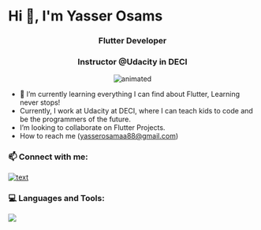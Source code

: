 # Hi 👋, I'm Yasser Osams
<h3 align="center">Flutter Developer</h3>
<h3 align="center">Instructor @Udacity in DECI</h3>

<p align="center">
  <img src="https://user-images.githubusercontent.com/74038190/216644497-1951db19-8f3d-4e44-ac08-8e9d7e0d94a7.gif" alt="animated" />
</p>

- 🌱 I’m currently learning everything I can find about Flutter, Learning never stops!
- Currently, I work at Udacity at DECI, where I can teach kids to code and be the programmers of the future.
- I’m looking to collaborate on Flutter Projects.
- How to reach me (yasserosamaa88@gmail.com)

<h3> 📫 Connect with me:</h3>

[![text](https://skillicons.dev/icons?i=linkedin)](https://www.linkedin.com/in/yasser-osama/)
&nbsp;

<h3>💻 Languages and Tools:</h3>
  <p>
  <a href="https://skillicons.dev">
    <img src="https://skillicons.dev/icons?i=git,flutter,dart,firebase,vscode,js,cpp" />
  </a>
</p>





<!---
yasser-osamaa/yasser-osamaa is a ✨ special ✨ repository because its `README.md` (this file) appears on your GitHub profile.
You can click the Preview link to take a look at your changes.
--->
